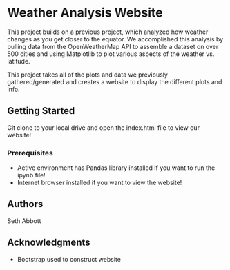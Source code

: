 # Weather Analysis Website

This project builds on a previous project, which analyzed how weather changes as you get closer to the equator. We accomplished this analysis by pulling data from the OpenWeatherMap API to assemble a dataset on over 500 cities and using Matplotlib to plot various aspects of the weather vs. latitude.

This project takes all of the plots and data we previously gathered/generated and creates a website to display the different plots and info. 

## Getting Started

Git clone to your local drive and open the index.html file to view our website!

### Prerequisites

* Active environment has Pandas library installed if you want to run the ipynb file!
* Internet browser installed if you want to view the website!

## Authors

Seth Abbott

## Acknowledgments

* Bootstrap used to construct website
